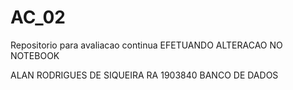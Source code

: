 # AC_02
Repositorio para avaliacao continua
EFETUANDO ALTERACAO NO NOTEBOOK

ALAN RODRIGUES DE SIQUEIRA  RA 1903840 BANCO DE DADOS 
